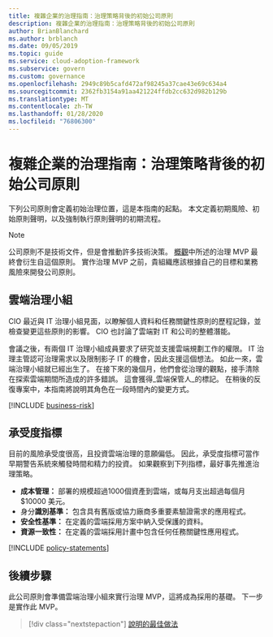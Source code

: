 ```yaml
---
title: 複雜企業的治理指南：治理策略背後的初始公司原則
description: 複雜企業的治理指南：治理策略背後的初始公司原則
author: BrianBlanchard
ms.author: brblanch
ms.date: 09/05/2019
ms.topic: guide
ms.service: cloud-adoption-framework
ms.subservice: govern
ms.custom: governance
ms.openlocfilehash: 2949c89b5cafd472af98245a37cae43e69c634a4
ms.sourcegitcommit: 2362fb3154a91aa421224ffdb2cc632d982b129b
ms.translationtype: MT
ms.contentlocale: zh-TW
ms.lasthandoff: 01/28/2020
ms.locfileid: "76806300"
---
```

# <a name="governance-guide-for-complex-enterprises-initial-corporate-policy-behind-the-governance-strategy"></a>複雜企業的治理指南：治理策略背後的初始公司原則

下列公司原則會定義初始治理位置，這是本指南的起點。 本文定義初期風險、初始原則聲明，以及強制執行原則聲明的初期流程。

> [!NOTE]
>公司原則不是技術文件，但是會推動許多技術決策。 [概觀](./index.md)中所述的治理 MVP 最終會衍生自這個原則。 實作治理 MVP 之前，貴組織應該根據自己的目標和業務風險來開發公司原則。

## <a name="cloud-governance-team"></a>雲端治理小組

CIO 最近與 IT 治理小組見面，以瞭解個人資料和任務關鍵性原則的歷程記錄，並檢查變更這些原則的影響。 CIO 也討論了雲端對 IT 和公司的整體潛能。

會議之後，有兩個 IT 治理小組成員要求了研究並支援雲端規劃工作的權限。 IT 治理主管認可治理需求以及限制影子 IT 的機會，因此支援這個想法。 如此一來，雲端治理小組就已經出生了。 在接下來的幾個月，他們會從治理的觀點，接手清除在探索雲端期間所造成的許多錯誤。 這會獲得_雲端保管人_的標記。 在稍後的反復專案中，本指南將說明其角色在一段時間內的變更方式。

[!INCLUDE [business-risk](../../../../includes/business-risks.md)]

## <a name="tolerance-indicators"></a>承受度指標

目前的風險承受度很高，且投資雲端治理的意願偏低。 因此，承受度指標可當作早期警告系統來觸發時間和精力的投資。 如果觀察到下列指標，最好事先推進治理策略。

- **成本管理：** 部署的規模超過1000個資產到雲端，或每月支出超過每個月 $10000 美元。
- 身分**識別基準：** 包含具有舊版或協力廠商多重要素驗證需求的應用程式。
- **安全性基準：** 在定義的雲端採用方案中納入受保護的資料。
- **資源一致性：** 在定義的雲端採用計畫中包含任何任務關鍵性應用程式。

[!INCLUDE [policy-statements](../../../../includes/policy-statements.md)]

## <a name="next-steps"></a>後續步驟

此公司原則會準備雲端治理小組來實行治理 MVP，這將成為採用的基礎。 下一步是實作此 MVP。

> [!div class="nextstepaction"]
> [說明的最佳做法](./prescriptive-guidance.md)
